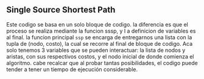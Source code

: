 ## Single Source Shortest Path

Este codigo se basa en un solo bloque de codigo. la diferencia es que el proceso se realiza mediante la funcion sssp, y l a definicion de variables es al final. la funcion principal ```ssp``` se encarga de entregarnos una lista con la tupla de (nodo, costo), la cual se recorre al final de bloque de codigo. Aca solo tenemos 3 variables que se pueden interactuar: la lista de nodos y aristas, con sus respectivos costos, y el nodo inicial de donde comienza el algoritmo. cabe recalcar que al probar tantas posibilidades, el codigo puede tender a tener un tiempo de ejecución considerable.
